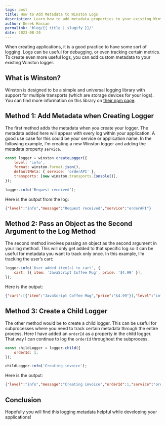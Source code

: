 ```yaml
---
tags: post
title: How to Add Metadata to Winston Logs
description: Learn how to add metadata properties to your existing Winston logging solution.
author: Derek Hassan
permalink: 'blog/{{ title | slugify }}/'
date: 2023-08-20
---
```


When creating applications, it is a good practice to have some sort of logging. Logs can be useful for debugging, or even tracking certain metrics. To create even more useful logs, you can add custom metadata to your existing Winston logger.

## What is Winston?

Winston is designed to be a simple and universal logging library with support for multiple transports (which are storage devices for your logs). You can find more information on this library on [their npm page](https://www.npmjs.com/package/winston).

## Method 1: Add Metadata when Creating Logger

The first method adds the metadata when you create your logger. The metadata added here will appear with every log within your application. A good use case for this could be your service or application name. In the following example, I’m creating a new Winston logger and adding the metadata property `service`.

```js
const logger = winston.createLogger({
    level: 'info',
    format: winston.format.json(),
    defaultMeta: { service: 'orderAPI' },
    transports: [new winston.transports.Console()],
});

logger.info('Request received');
```

Here is the output from the log:

```json
{"level":"info","message":"Request received","service":"orderAPI"}
```

## Method 2: Pass an Object as the Second Argument to the Log Method

The second method involves passing an object as the second argument in your log method. This will only get added to that specific log so it can be useful for metadata you want to track only once. In this example, I’m tracking the user’s cart:

```js
logger.info('User added item(s) to cart', {
    cart: [{ item: 'JavaScript Coffee Mug', price: '$4.99' }],
});
```

Here is the output:

```json
{"cart":[{"item":"JavaScript Coffee Mug","price":"$4.99"}],"level":"info","message":"User added item(s) to cart","service":"orderAPI"}
```

## Method 3: Create a Child Logger

The other method would be to create a child logger. This can be useful for subprocesses where you need to track certain metadata through the entire process. Here I have added an `orderId` as a property in the child logger. That way I can continue to log the `orderId` throughout the subprocess.

```js
const childLogger = logger.child({
    orderId: 1,
});

childLogger.info('Creating invoice');
```

Here is the output:

```json
{"level":"info","message":"Creating invoice","orderId":1,"service":"orderAPI"}
```

## Conclusion

Hopefully you will find this logging metadata helpful while developing your applications!